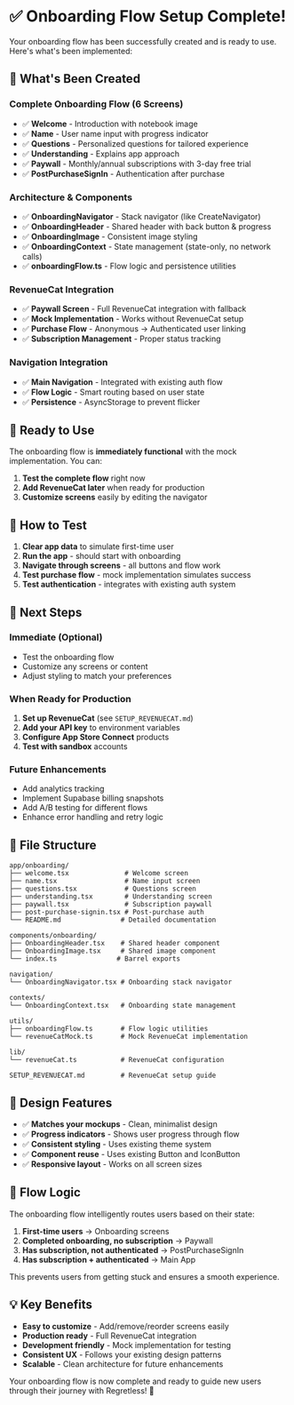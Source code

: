 # ✅ Onboarding Flow Setup Complete!

Your onboarding flow has been successfully created and is ready to use. Here's what's been implemented:

## 🎯 **What's Been Created**

### **Complete Onboarding Flow (6 Screens)**
- ✅ **Welcome** - Introduction with notebook image
- ✅ **Name** - User name input with progress indicator  
- ✅ **Questions** - Personalized questions for tailored experience
- ✅ **Understanding** - Explains app approach
- ✅ **Paywall** - Monthly/annual subscriptions with 3-day free trial
- ✅ **PostPurchaseSignIn** - Authentication after purchase

### **Architecture & Components**
- ✅ **OnboardingNavigator** - Stack navigator (like CreateNavigator)
- ✅ **OnboardingHeader** - Shared header with back button & progress
- ✅ **OnboardingImage** - Consistent image styling
- ✅ **OnboardingContext** - State management (state-only, no network calls)
- ✅ **onboardingFlow.ts** - Flow logic and persistence utilities

### **RevenueCat Integration**
- ✅ **Paywall Screen** - Full RevenueCat integration with fallback
- ✅ **Mock Implementation** - Works without RevenueCat setup
- ✅ **Purchase Flow** - Anonymous → Authenticated user linking
- ✅ **Subscription Management** - Proper status tracking

### **Navigation Integration**
- ✅ **Main Navigation** - Integrated with existing auth flow
- ✅ **Flow Logic** - Smart routing based on user state
- ✅ **Persistence** - AsyncStorage to prevent flicker

## 🚀 **Ready to Use**

The onboarding flow is **immediately functional** with the mock implementation. You can:

1. **Test the complete flow** right now
2. **Add RevenueCat later** when ready for production
3. **Customize screens** easily by editing the navigator

## 📱 **How to Test**

1. **Clear app data** to simulate first-time user
2. **Run the app** - should start with onboarding
3. **Navigate through screens** - all buttons and flow work
4. **Test purchase flow** - mock implementation simulates success
5. **Test authentication** - integrates with existing auth system

## 🔧 **Next Steps**

### **Immediate (Optional)**
- Test the onboarding flow
- Customize any screens or content
- Adjust styling to match your preferences

### **When Ready for Production**
1. **Set up RevenueCat** (see `SETUP_REVENUECAT.md`)
2. **Add your API key** to environment variables
3. **Configure App Store Connect** products
4. **Test with sandbox** accounts

### **Future Enhancements**
- Add analytics tracking
- Implement Supabase billing snapshots
- Add A/B testing for different flows
- Enhance error handling and retry logic

## 📁 **File Structure**

```
app/onboarding/
├── welcome.tsx              # Welcome screen
├── name.tsx                 # Name input screen
├── questions.tsx            # Questions screen
├── understanding.tsx        # Understanding screen
├── paywall.tsx              # Subscription paywall
├── post-purchase-signin.tsx # Post-purchase auth
└── README.md               # Detailed documentation

components/onboarding/
├── OnboardingHeader.tsx    # Shared header component
├── OnboardingImage.tsx     # Shared image component
└── index.ts               # Barrel exports

navigation/
└── OnboardingNavigator.tsx # Onboarding stack navigator

contexts/
└── OnboardingContext.tsx   # Onboarding state management

utils/
├── onboardingFlow.ts       # Flow logic utilities
└── revenueCatMock.ts       # Mock RevenueCat implementation

lib/
└── revenueCat.ts           # RevenueCat configuration

SETUP_REVENUECAT.md         # RevenueCat setup guide
```

## 🎨 **Design Features**

- ✅ **Matches your mockups** - Clean, minimalist design
- ✅ **Progress indicators** - Shows user progress through flow
- ✅ **Consistent styling** - Uses existing theme system
- ✅ **Component reuse** - Uses existing Button and IconButton
- ✅ **Responsive layout** - Works on all screen sizes

## 🔄 **Flow Logic**

The onboarding flow intelligently routes users based on their state:

1. **First-time users** → Onboarding screens
2. **Completed onboarding, no subscription** → Paywall
3. **Has subscription, not authenticated** → PostPurchaseSignIn  
4. **Has subscription + authenticated** → Main App

This prevents users from getting stuck and ensures a smooth experience.

## 💡 **Key Benefits**

- **Easy to customize** - Add/remove/reorder screens easily
- **Production ready** - Full RevenueCat integration
- **Development friendly** - Mock implementation for testing
- **Consistent UX** - Follows your existing design patterns
- **Scalable** - Clean architecture for future enhancements

Your onboarding flow is now complete and ready to guide new users through their journey with Regretless! 🎉
